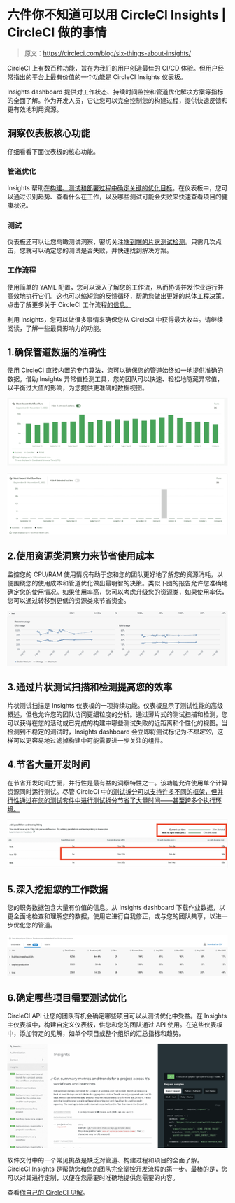 # 六件你不知道可以用 CircleCI Insights | CircleCI 做的事情

> 原文：<https://circleci.com/blog/six-things-about-insights/>

CircleCI 上有数百种功能，旨在为我们的用户创造最佳的 CI/CD 体验。但用户经常指出的平台上最有价值的一个功能是 CircleCI Insights 仪表板。

Insights dashboard 提供对工作状态、持续时间监控和管道优化解决方案等指标的全面了解。作为开发人员，它让您可以完全控制您的构建过程，提供快速反馈和更有效地利用资源。

## 洞察仪表板核心功能

仔细看看下面仪表板的核心功能。

### 管道优化

Insights 帮助[在构建、测试和部署过程中确定关键的优化目标](https://circleci.com/blog/how-the-insights-team-uses-insights-to-optimize-pipelines/)。在仪表板中，您可以通过识别趋势、查看什么在工作，以及哪些测试可能会失败来快速查看项目的健康状况。

### 测试

仪表板还可以让您鸟瞰测试洞察，密切关注[端到端的片状测试检测](https://circleci.com/blog/introducing-test-insights-with-flaky-test-detection/)。只需几次点击，您就可以确定您的测试是否失败，并快速找到解决方案。

### 工作流程

使用简单的 YAML 配置，您可以深入了解您的工作流，从而协调并发作业运行并高效地执行它们。这也可以缩短您的反馈循环，帮助您做出更好的总体工程决策。点击了解更多关于 CircleCI 工作流程[的信息。](https://circleci.com/docs/workflows/)

利用 Insights，您可以做很多事情来确保您从 CircleCI 中获得最大收益。请继续阅读，了解一些最具影响力的功能。

## 1.确保管道数据的准确性

使用 CircleCI 直接内置的专门算法，您可以确保您的管道始终如一地提供准确的数据。借助 Insights 异常值检测工具，您的团队可以快速、轻松地隐藏异常值，以平衡过大值的影响，为您提供更准确的数据视图。

![Workflow runs with outliers hidden](img/a2edf9eb39db269310d1ac83d88cb875.png)

![Runs including outliers](img/08a29e67d8537316f411d91d5df5add3.png)

## 2.使用资源类洞察力来节省使用成本

监控您的 CPU/RAM 使用情况有助于您和您的团队更好地了解您的资源消耗，以便围绕您的使用成本和管道优化做出最明智的决策。类似下图的报告允许您准确地确定您的使用情况。如果使用率高，您可以考虑升级您的资源类，如果使用率低，您可以通过转移到更低的资源类来节省资金。

![Resource usage](img/221c17d9a18f44154698763fc91dea6c.png)

## 3.通过片状测试扫描和检测提高您的效率

片状测试扫描是 Insights 仪表板的一项持续功能。仪表板显示了测试性能的高级概述，但也允许您的团队访问更细粒度的分析。通过薄片式的测试扫描和检测，您可以获得在您的活动或已完成的构建中哪些测试失败的近距离和个性化的视图。当检测到不稳定的测试时，Insights dashboard 会立即将测试标记为*不稳定的*，这样可以更容易地过滤掉构建中可能需要进一步关注的组件。

## 4.节省大量开发时间

在节省开发时间方面，并行性是最有益的洞察特性之一。该功能允许使用单个计算资源同时运行测试。尽管 CircleCI 中的[测试拆分可以支持许多不同的框架，但并行性通过在您的测试套件中进行测试拆分节省了大量时间——甚至跨多个执行环境。](https://circleci.com/blog/a-guide-to-test-splitting/)

![Parallel testing ROI](img/41fba3f21a2a1084c2c8785dc560d713.png)

## 5.深入挖掘您的工作数据

您的职务数据包含大量有价值的信息。从 Insights dashboard 下载作业数据，以更全面地检查和理解您的数据，使用它进行自我修正，或与您的团队共享，以进一步优化您的管道。

![Job data](img/590b9643ce2f303828abcc3cadee2aa1.png)

## 6.确定哪些项目需要测试优化

CircleCI API 让您的团队有机会确定哪些项目可以从测试优化中受益。在 Insights 主仪表板中，构建自定义仪表板，供您和您的团队通过 API 使用。在这些仪表板中，添加特定的见解，如单个项目或整个组织的汇总指标和趋势。

![Tests to optimize](img/709e423ce6a41940bb8555b2bfd46679.png)

软件交付中的一个常见挑战是缺乏对管道、构建过程和项目的全面了解。 [CircleCI Insights](https://circleci.com/docs/insights/) 是帮助您和您的团队完全掌控开发流程的第一步。最棒的是，您可以对其进行定制，以便在您需要时准确地提供您需要的内容。

查看[你自己的 CircleCI 见解](https://app.circleci.com/insights/)。